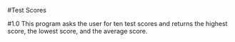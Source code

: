 #Test Scores

#1.0
This program asks the user for ten test scores and returns the highest score, the lowest score, and the average score.